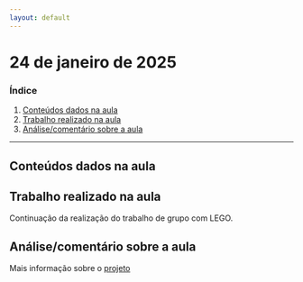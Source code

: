 ```yaml
---
layout: default
---
```


# 24 de janeiro de 2025

<h3><b>Índice</b></h3>

1. [Conteúdos dados na aula](#conteúdos-dados-na-aula)
2. [Trabalho realizado na aula](#trabalho-realizado-na-aula)
3. [Análise/comentário sobre a aula](#análisecomentário-sobre-a-aula)

---

## Conteúdos dados na aula

## Trabalho realizado na aula

Continuação da realização do trabalho de grupo com LEGO.

## Análise/comentário sobre a aula

Mais informação sobre o [projeto](aula_janeiro_15.md)
